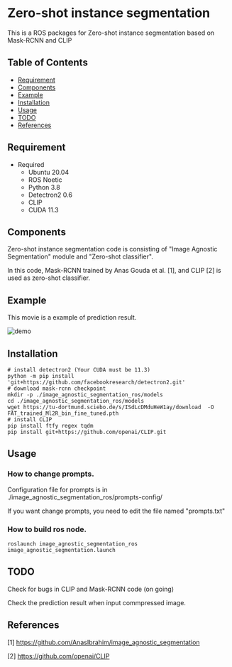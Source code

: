 # Zero-shot instance segmentation

<!----------------------------------------------------------------------------------------------------------------------
#
#   Description
#
# --------------------------------------------------------------------------------------------------------------------->
This is a ROS packages for Zero-shot instance segmentation based on Mask-RCNN and CLIP

<!----------------------------------------------------------------------------------------------------------------------
#
#   Table of Contents
#
# --------------------------------------------------------------------------------------------------------------------->
## Table of Contents
  * [Requirement](#requirement)
  * [Components](#component)
  * [Example](#example)
  * [Installation](#installation)
  * [Usage](#usage)
  * [TODO](#todo)
  * [References](#references)


<!----------------------------------------------------------------------------------------------------------------------
#
#   Requirement
#
# --------------------------------------------------------------------------------------------------------------------->
## Requirement
* Required
  * Ubuntu 20.04
  * ROS Noetic
  * Python 3.8
  * Detectron2 0.6
  * CLIP 
  * CUDA 11.3

<!----------------------------------------------------------------------------------------------------------------------
#
#   Components
#
# --------------------------------------------------------------------------------------------------------------------->
## Components
Zero-shot instance segmentation code is consisting of "Image Agnostic Segmentation" module and "Zero-shot classifier".

In this code, Mask-RCNN trained by Anas Gouda et al. [1], and CLIP [2] is used as zero-shot classifier.

<!----------------------------------------------------------------------------------------------------------------------
#
#   Example
#
# --------------------------------------------------------------------------------------------------------------------->
## Example
This movie is a example of prediction result.

![demo](demo/demo.gif)

<!----------------------------------------------------------------------------------------------------------------------
#
#   Installation
#
# --------------------------------------------------------------------------------------------------------------------->
## Installation
```shell
# install detectron2 (Your CUDA must be 11.3)
python -m pip install 'git+https://github.com/facebookresearch/detectron2.git'
# download mask-rcnn checkpoint
mkdir -p ./image_agnostic_segmentation_ros/models
cd ./image_agnostic_segmentation_ros/models
wget https://tu-dortmund.sciebo.de/s/ISdLcDMduHeW1ay/download  -O FAT_trained_Ml2R_bin_fine_tuned.pth
# install CLIP
pip install ftfy regex tqdm
pip install git+https://github.com/openai/CLIP.git
```

<!----------------------------------------------------------------------------------------------------------------------
#
#   Installation
#
# --------------------------------------------------------------------------------------------------------------------->
## Usage
### How to change prompts.
Configuration file for prompts is in ./image_agnostic_segmentation_ros/prompts-config/

If you want change prompts, you need to edit the file named "prompts.txt"

### How to build ros node.
```shell
roslaunch image_agnostic_segmentation_ros image_agnostic_segmentation.launch
```

<!----------------------------------------------------------------------------------------------------------------------
#
#   TODO
#
# --------------------------------------------------------------------------------------------------------------------->
## TODO
Check for bugs in CLIP and Mask-RCNN code (on going)

Check the prediction result when input commpressed image.

<!----------------------------------------------------------------------------------------------------------------------
#
#   TODO
#
# --------------------------------------------------------------------------------------------------------------------->
## References
[1] https://github.com/AnasIbrahim/image_agnostic_segmentation

[2] https://github.com/openai/CLIP